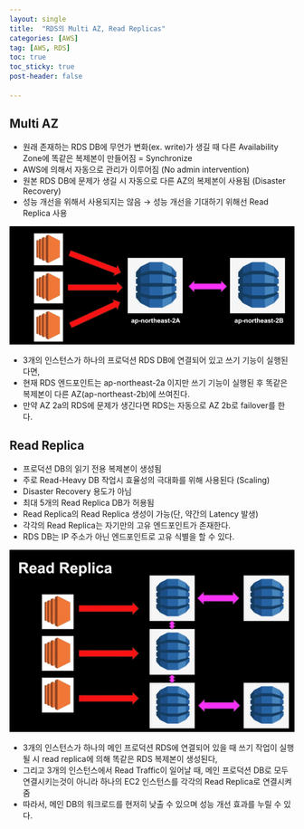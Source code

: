 ```yaml
---
layout: single
title:  "RDS의 Multi AZ, Read Replicas"
categories: [AWS]
tag: [AWS, RDS]
toc: true
toc_sticky: true
post-header: false

---
```


## Multi AZ

- 원래 존재하는 RDS DB에 무언가 변화(ex. write)가 생길 때 다른 Availability Zone에 똑같은 복제본이 만들어짐 = Synchronize
- AWS에 의해서 자동으로 관리가 이루어짐 (No admin intervention)
- 원본 RDS DB에 문제가 생길 시 자동으로 다른 AZ의 복제본이 사용됨 (Disaster Recovery)
- 성능 개선을 위해서 사용되지는 않음 → 성능 개선을 기대하기 위해선 Read Replica 사용

![스크린샷 2024-08-24 오후 10.00.31.png](/assets/images/aws06/1.png)

- 3개의 인스턴스가 하나의 프로덕션 RDS DB에 연결되어 있고 쓰기 기능이 실행된다면,
- 현재 RDS 엔드포인트는 ap-northeast-2a 이지만 쓰기 기능이 실행된 후 똑같은 복제본이 다른 AZ(ap-northeast-2b)에 쓰여진다.
- 만약 AZ 2a의 RDS에 문제가 생긴다면 RDS는 자동으로 AZ 2b로 failover를 한다.

## Read Replica

- 프로덕션 DB의 읽기 전용 복제본이 생성됨
- 주로 Read-Heavy DB 작업시 효율성의 극대화를 위해 사용된다 (Scaling)
- Disaster Recovery 용도가 아님
- 최대 5개의 Read Replica DB가 허용됨
- Read Replica의 Read Replica 생성이 가능(단, 약간의 Latency 발생)
- 각각의 Read Replica는 자기만의 고유 엔드포인트가 존재한다.
- RDS DB는 IP 주소가 아닌 엔드포인트로 고유 식별을 할 수 있다.

![스크린샷 2024-08-24 오후 10.29.56.png](/assets/images/aws06/2.png)

- 3개의 인스턴스가 하나의 메인 프로덕션 RDS에 연결되어 있을 때 쓰기 작업이 실행될 시 read replica에 의해 똑같은 RDS 복제본이 생성된다,
- 그리고 3개의 인스턴스에서 Read Traffic이 일어날 때, 메인 프로덕션 DB로 모두 연결시키는것이 아니라 하나의 EC2 인스턴스를 각각의 Read Replica로 연결시켜줌
- 따라서, 메인 DB의 워크로드를 현저히 낮출 수 있으며 성능 개선 효과를 누릴 수 있다.
